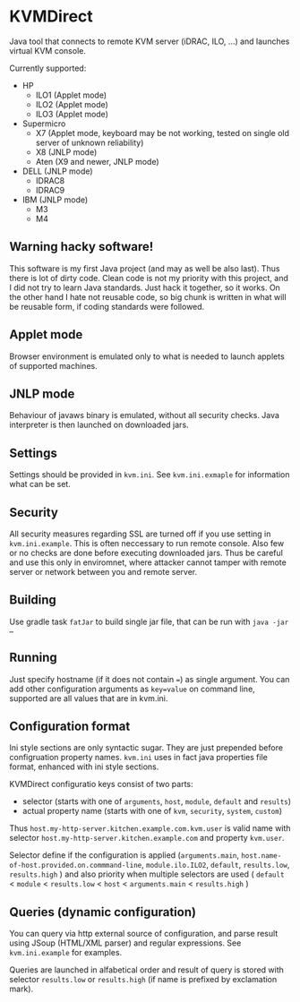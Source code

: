 KVMDirect
=========

Java tool that connects to remote KVM server (iDRAC, ILO, …) and launches virtual KVM console.

Currently supported:
 * HP
   * ILO1 (Applet mode)
   * ILO2 (Applet mode)
   * ILO3 (Applet mode)
 * Supermicro
   * X7 (Applet mode, keyboard may be not working, tested on single old server of unknown reliability)
   * X8 (JNLP mode)
   * Aten (X9 and newer, JNLP mode)
 * DELL (JNLP mode)
   * IDRAC8
   * IDRAC9
 * IBM (JNLP mode)
   * M3
   * M4

Warning hacky software!
-----------------------

This software is my first Java project (and may as well be also last). Thus there is lot of dirty
code. Clean code is not my priority with this project, and I did not try to learn Java standards.
Just hack it together, so it works. On the other hand I hate not reusable code, so big chunk is
written in what will be reusable form, if coding standards were followed.

Applet mode
-----------

Browser environment is emulated only to what is needed to launch applets of supported machines.

JNLP mode
---------

Behaviour of javaws binary is emulated, without all security checks.
Java interpreter is then launched on downloaded jars.

Settings
--------

Settings should be provided in `kvm.ini`. See `kvm.ini.exmaple` for information what can be set.

Security
--------

All security measures regarding SSL are turned off if you use setting in `kvm.ini.example`.
This is often neccessary to run remote console. Also few or no checks are done before executing
downloaded jars. Thus be careful and use this only in enviromnet, where attacker cannot tamper
with remote server or network between you and remote server.

Building
--------
Use gradle task `fatJar` to build single jar file, that can be run with `java -jar …`

Running
-------
Just specify hostname (if it does not contain `=`) as single argument.
You can add other configuration arguments as `key=value` on command line,
supported are all values that are in kvm.ini.

Configuration format
--------------------
Ini style sections are only syntactic sugar. They are just prepended before
configruation property names. `kvm.ini` uses in fact java properties file
format, enhanced with ini style sections.

KVMDirect configuratio keys consist of two parts:
 * selector (starts with one of `arguments`, `host`, `module`, `default` and `results`)
 * actual property name (starts with one of `kvm`, `security`, `system`, `custom`)

Thus `host.my-http-server.kitchen.example.com.kvm.user` is valid name with
selector `host.my-http-server.kitchen.example.com` and property `kvm.user`.

Selector define if the configuration is applied (`arguments.main`,
`host.name-of-host.provided.on.commmand-line`,
`module.ilo.ILO2`, `default`, `results.low`, `results.high` )
and also priority when multiple selectors are used
( `default` < `module` < `results.low` < `host` < `arguments.main` < `results.high` )

Queries (dynamic configuration)
-------------------------------
You can query via http external source of configuration, and parse result using
JSoup (HTML/XML parser) and regular expressions. See `kvm.ini.example` for examples.

Queries are launched in alfabetical order and result of query is stored with
selector `results.low` or `results.high` (if name is prefixed by exclamation mark).
